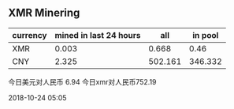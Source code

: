 ## XMR Minering

|currency|mined in last 24 hours|all|in pool|
|---|---|---|---|
|XMR|0.003|0.668|0.46|
|CNY|2.325|502.161|346.332|

今日美元对人民币 6.94	今日xmr对人民币752.19


2018-10-24 05:05